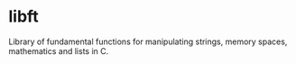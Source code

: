 # libft

Library of fundamental functions for manipulating strings, memory spaces, mathematics and lists in C.

